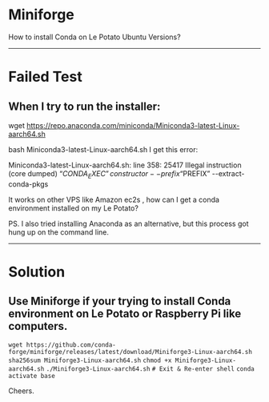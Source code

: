 # Miniforge
How to install Conda on Le Potato Ubuntu Versions?

---
# Failed Test

## When I try to run the installer:

wget https://repo.anaconda.com/miniconda/Miniconda3-latest-Linux-aarch64.sh

bash Miniconda3-latest-Linux-aarch64.sh
I get this error:

Miniconda3-latest-Linux-aarch64.sh: line 358: 25417 Illegal instruction (core dumped) “$CONDA_EXEC” constructor --prefix “$PREFIX” --extract-conda-pkgs

It works on other VPS like Amazon ec2s , how can I get a conda environment installed on my Le Potato?

PS. I also tried installing Anaconda as an alternative, but this process got hung up on the command line.

---
# Solution

## Use Miniforge if your trying to install Conda environment on Le Potato or Raspberry Pi like computers.

`wget https://github.com/conda-forge/miniforge/releases/latest/download/Miniforge3-Linux-aarch64.sh`
`sha256sum Miniforge3-Linux-aarch64.sh`
`chmod +x Miniforge3-Linux-aarch64.sh`
`./Miniforge3-Linux-aarch64.sh`
`# Exit & Re-enter shell`
`conda activate base`

Cheers.
